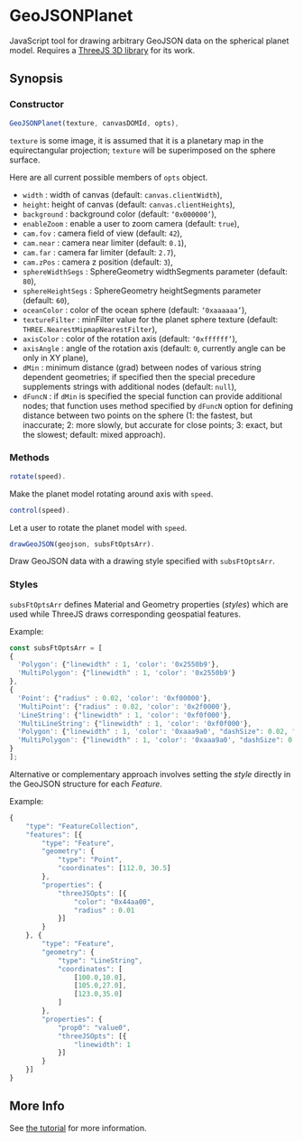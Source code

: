 # GeoJSONPlanet
JavaScript tool for drawing arbitrary GeoJSON data on the spherical planet model.
Requires a [ThreeJS 3D library](http://threejs.org/) for its work.

## Synopsis

### Constructor

```javascript
GeoJSONPlanet(texture, canvasDOMId, opts),
```

`texture` is some image, it is assumed that it is a planetary map 
    in the equirectangular projection; `texture` will be superimposed on the sphere surface.

Here are all current possible members of `opts` object.

- `width` : width of canvas (default: `canvas.clientWidth`),
- `height`: height of canvas (default: `canvas.clientHeights`),
- `background` : background color (default: `‘0x000000’`),
- `enableZoom` : enable a user to zoom camera (default: `true`),
- `cam.fov` : camera field of view (default: `42`),
- `cam.near` : camera near limiter (default: `0.1`),
- `cam.far` : camera far limiter (default: `2.7`),
- `cam.zPos` : camera z position (default: `3`),
- `sphereWidthSegs` : SphereGeometry widthSegments parameter (default: `80`),
- `sphereHeightSegs` : SphereGeometry heightSegments parameter (default: `60`),
- `oceanColor` : color of the ocean sphere (default: `‘0xaaaaaa’`),
- `textureFilter` : minFilter value for the planet sphere texture
(default: `THREE.NearestMipmapNearestFilter`),
- `axisColor` : color of the rotation axis (default: `‘0xffffff’`),
- `axisAngle` : angle of the rotation axis (default: `0`,
currently angle can be only in XY plane),
- `dMin` : minimum distance (grad) between nodes of various string
dependent geometries; if specified then the special precedure supplements
strings with additional nodes (default: `null`),
- `dFuncN` : if `dMin` is specified the special function can provide additional
nodes; that function uses method specified by `dFuncN` option
for defining distance between two points on the sphere
(1: the fastest, but inaccurate; 2: more slowly, but accurate for close points; 3: exact, but the slowest;
default: mixed approach).

### Methods

```javascript
rotate(speed).
```
Make the planet model rotating around axis with `speed`.


```javascript
control(speed).
```
Let a user to rotate the planet model with `speed`.


```javascript
drawGeoJSON(geojson, subsFtOptsArr).
```
Draw GeoJSON data with a drawing style specified with `subsFtOptsArr`.

### Styles

`subsFtOptsArr` defines Material and Geometry properties (*styles*) which are used
    while ThreeJS draws corresponding geospatial features.

Example:
```javascript
const subsFtOptsArr = [
{
  'Polygon': {"linewidth" : 1, 'color': '0x2550b9'},
  'MultiPolygon': {"linewidth" : 1, 'color': '0x2550b9'}
},
{
  'Point': {"radius" : 0.02, 'color': '0xf00000'},
  'MultiPoint': {"radius" : 0.02, 'color': '0x2f0000'},
  'LineString': {"linewidth" : 1, 'color': '0xf0f000'},
  'MultiLineString': {"linewidth" : 1, 'color': '0xf0f000'},
  'Polygon': {"linewidth" : 1, 'color': '0xaaa9a0', "dashSize": 0.02, "gapSize": 0.03},
  'MultiPolygon': {"linewidth" : 1, 'color': '0xaaa9a0', "dashSize": 0.02, "gapSize": 0.03}
}
];
```

Alternative or complementary approach involves setting the *style* directly
in the GeoJSON structure for each *Feature*.

Example:
```javascript
{
    "type": "FeatureCollection",
    "features": [{
        "type": "Feature",
        "geometry": {
            "type": "Point",
            "coordinates": [112.0, 30.5]
        },
        "properties": {
            "threeJSOpts": [{
                "color": "0x44aa00",
                "radius" : 0.01
            }]
        }
    }, {
        "type": "Feature",
        "geometry": {
            "type": "LineString",
            "coordinates": [
                [100.0,10.0],
                [105.0,27.0],
                [123.0,35.0]
            ]
        },
        "properties": {
            "prop0": "value0",
            "threeJSOpts": [{
                "linewidth": 1
            }]
        }
    }]
}
```

## More Info

See [the tutorial](http://forgedmaps.com/tutorials/creating-planet-model-with-geojsonplanet/) for more information.

